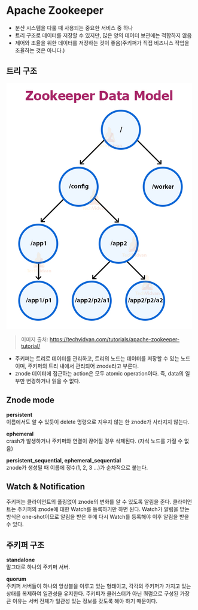 # Apache Zookeeper
* 분산 시스템을 다룰 때 사용되는 중요한 서비스 중 하나
* 트리 구조로 데이터를 저장할 수 있지만, 많은 양의 데이터 보관에는 적합하지 않음
* 제어와 조율을 위한 데이터를 저장하는 것이 좋음(주키퍼가 직접 비즈니스 작업을 조율하는 것은 아니다.)

## 트리 구조
![zookeeper](./img/zookeeper_model.jpg)
> 이미지 출처: https://techvidvan.com/tutorials/apache-zookeeper-tutorial/

* 주키퍼는 트리로 데이터를 관리하고, 트리의 노드는 데이터를 저장할 수 있는 노드이며, 주키퍼의 트리 내에서 관리되어 znode라고 부른다.
* znode 데이터에 접근하는 action은 모두 atomic operation이다. 즉, data의 일부만 변경하거나 읽을 수 없다.

## Znode mode
**persistent**<br>
이름에서도 알 수 있듯이 delete 명령으로 지우지 않는 한 znode가 사라지지 않는다.

**ephemeral**<br>
crash가 발생하거나 주키퍼와 연결이 끊어질 경우 삭제된다. (자식 노드를 가질 수 없음)

**persistent_sequential, ephemeral_sequential**<br>
znode가 생성될 때 이름에 정수(1, 2, 3 ...)가 순차적으로 붙는다.

## Watch & Notification
주키퍼는 클라이언트의 폴링없이 znode의 변화를 알 수 있도록 알림을 준다. 클라이언트는 주키퍼의 znode에 대한 Watch를 등록하기만 하면 된다. 
Watch가 알림을 받는 방식은 one-shot이므로 알림을 받은 후에 다시 Watch를 등록해야 이후 알림을 받을 수 있다.

## 주키퍼 구조
**standalone**<br>
말그대로 하나의 주키퍼 서버.

**quorum**<br>
주키퍼 서버들이 하나의 앙상블을 이루고 있는 형태이고, 각각의 주키퍼가 가지고 있는 상태를 복제하여 일관성을 유지한다. 
주키퍼가 클러스터가 아닌 쿼럼으로 구성된 가장 큰 이유는 서버 전체가 일관성 있는 정보를 갖도록 해야 하기 때문이다.
